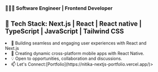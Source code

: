 <h3>👩🏻‍💻 Software Engineer | Frontend Developer</h3>

<h2>🚀 Tech Stack: Next.js | React | React native | TypeScript | JavaScript | Tailwind CSS</h2>

<li>🎨 Building seamless and engaging user experiences with React and Next.js</li>
<li>📱 Creating dynamic cross-platform mobile apps with React Native.</li>
<li>💡 Open to opportunities, collaboration and discussions.</li>
<li>📫 Let's Connect:[Portfolio](https://nitika-nextjs-portfolio.vercel.app/)></li>

<!--LinkedIn | Portfolio | Twitter

<!--
🎨 Styling modern, responsive applications using Tailwind CSS for efficiency and consistency.

📱 Creating dynamic cross-platform mobile apps with React Native.

✨ Passionate about crafting elegant, intuitive, and performant UIs. Always eager to learn, collaborate, and contribute to exciting projects.

💡 Open to opportunities, collaborations, and discussions—let’s create something incredible together!

<!--📫 Let's Connect: LinkedIn | Portfolio | Twitter

<!--
**nitika-jain04/nitika-jain04** is a ✨ _special_ ✨ repository because its `README.md` (this file) appears on your GitHub profile.

Here are some ideas to get you started:

- 🔭 I’m currently working on ...
- 🌱 I’m currently learning ...
- 👯 I’m looking to collaborate on ...
- 🤔 I’m looking for help with ...
- 💬 Ask me about ...
- 📫 How to reach me: ...
- 😄 Pronouns: ...
- ⚡ Fun fact: ...
-->
